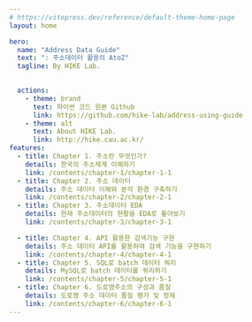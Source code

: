 ```yaml
---
# https://vitepress.dev/reference/default-theme-home-page
layout: home

hero:
  name: "Address Data Guide"
  text: ": 주소데이터 활용의 AtoZ"
  tagline: By HIKE Lab.
  

  actions:
    - theme: brand
      text: 파이썬 코드 원본 Github
      link: https://github.com/hike-lab/address-using-guide
    - theme: alt
      text: About HIKE Lab. 
      link: http://hike.cau.ac.kr/
features:
  - title: Chapter 1. 주소란 무엇인가?
    details: 한국의 주소체계 이해하기
    link: /contents/chapter-1/chapter-1-1
  - title: Chapter 2. 주소 데이터
    details: 주소 데이터 이해와 분석 환경 구축하기
    link: /contents/chapter-2/chapter-2-1
  - title: Chapter 3. 주소데이터 EDA
    details: 현재 주소데이터의 현황을 EDA로 톺아보기
    link: /contents/chapter-3/chapter-3-1

  - title: Chapter 4. API 활용한 검색기능 구현
    details: 주소 데이터 API를 활용하여 검색 기능을 구현하기
    link: /contents/chapter-4/chapter-4-1
  - title: Chapter 5. SQL로 batch 데이터 쿼리
    details: MySQL로 batch 데이터를 쿼리하기
    link: /contents/chapter-5/chapter-5-1
  - title: Chapter 6. 도로명주소의 구성과 품질
    details: 도로명 주소 데이터 품질 평가 및 정제
    link: /contents/chapter-6/chapter-6-1
---
```


